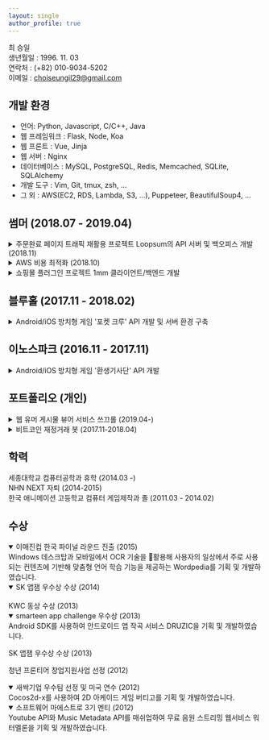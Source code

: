 ```yaml
---
layout: single
author_profile: true
---
```

최 승일  
생년월일 : 1996. 11. 03  
연락처 : (+82) 010-9034-5202  
이메일 : choiseungil29@gmail.com

## 개발 환경

* 언어: Python, Javascript, C/C++, Java
* 웹 프레임워크 : Flask, Node, Koa
* 웹 프론트 : Vue, Jinja
* 웹 서버 : Nginx
* 데이터베이스 : MySQL, PostgreSQL, Redis, Memcached, SQLite, SQLAlchemy
* 개발 도구 : Vim, Git, tmux, zsh, ...
* 그 외 : AWS(EC2, RDS, Lambda, S3, ...), Puppeteer, BeautifulSoup4, ...

## 썸머 (2018.07 - 2019.04)
<details><summary>주문완료 페이지 트래픽 재활용 프로젝트 Loopsum의 API 서버 및 백오피스 개발 (2018.11)</summary>
<div markdown="1">
> 개발 인원 : 2인  
> 클라이언트 환경 : vue  
> 백엔드 환경 : flask, postgresql  
> [관련 기사](http://blankcorp.kr/bbs/board.php?bo_table=41&wr_id=124)

 기존 쇼핑몰들의 주문 완료 페이지에는 별도의 광고를 삽입하지 않고 있었습니다. 하지만 여기에 자사제품을 다시한번 노출시켜 재구매로 이어지게 해보자는 아이디어에서 출발해 프라이빗 몰까지 제공했던 서비스입니다.  
회원사 A의 주문 완료 페이지에 loopsum 자체 몰에 대한 광고를 노출시키고, loopsum에서는 A사의 제품 + 그 외의 제품을 최저가로 판매하도록 하는 정책으로 이미 1번 구매 이력이 있는 소비자가 다시 제품에 노출되는 방식의 광고 플랫폼 + 프라이빗 몰 서비스입니다.  
 회원사 내에서 테스트했을 때 유저의 몰 진입 대비 주문 전환율이 10%정도로 나타나기도 했습니다.  
해당 서비스의 서버와 백오피스 클라이언트를 개발하였습니다. 프라이빗 몰 클라이언트는 Cafe24 서비스를 활용했습니다.  
</div>
</details>

<details><summary>AWS 비용 최적화 (2018.10)</summary>
<div markdown="1">
 사내 AWS계정의 월간 비용이 400만원을 넘는 시점이 있었습니다. EC2와 RDS이 과하게 사용되어지는 부분을 조사하여 스펙을 조정함으로써 비용을 절감했습니다. S3에서도 CloudFront를 붙여 월간 비용을 200만원가량 절감했습니다.
</div>
</details>

<details><summary>쇼핑몰 플러그인 프로젝트 1mm 클라이언트/백엔드 개발</summary>
<div markdown="1">
> 개발 인원 : 3인  
> 클라이언트 환경 : vue, nuxt  
> 백엔드 환경 : koa, mysql  

 개인 쇼핑몰 운영자들이 필요로 하는 플러그인들을 개발하고 무료로 배포하여 초기 트래픽을 확보하겠다는 목표를 가진 프로젝트입니다. 트래픽에 포커스가 맞춰져 있었고 그만큼 다양한 니즈를 맞추기 위해 작고 다양한 플러그인을 빠른 속도로 개발해야하는 프로젝트였습니다.  
 그러나 프로젝트의 구성이 플러그인 클라이언트, 플러그인 어드민 & 플러그인 렌더링 서버(nuxt client), 플러그인 api서버(koa)와 cafe24데이터를 가져오기 위해서 cafe24 api server까지 사용하며 개발해야했습니다.  
플러그인을 개발하는데 있어 스케일 대비 과한 컨텍스트에 대한 이해가 필요했기 때문에 해당 구조를 풀어내는 과정을 제안하고 진행하였습니다.
 
1. nuxt client를 vue로 대체하고, api서버만 남겨두어 nuxt서버와 api서버 사이에서 어느곳에 작성해야할지에 대한 고민비용을 줄였습니다.
2. cafe24 api만들 처리하고 돌려주는 공용 cafe24 api서버를 만들었습니다. 플러그인을 만들때마다 중복적으로 작성해야 하는 코드들을 작성할 필요가 없게 되었습니다.
</div>	
</details>

## 블루홀 (2017.11 - 2018.02)
<details><summary>Android/iOS 방치형 게임 '포켓 크루' API 개발 및 서버 환경 구축</summary>
<div markdown="1">
> 개발 인원 : 클라이언트 개발자 3명, 서버 개발자 1명  
> 클라이언트 환경 : Unity, C# Protobuf  
> 백엔드 환경 : Python, Flask, PostgreSQL, SQLAlchemy + Alembic, nginx, uwsgi, Celery, Protobuf, Jenkins, Docker, ELK, Amazon Web Service : [[EC2](https://aws.amazon.com/ec2), [ES](https://aws.amazon.com/elasticsearch-service), [ElastiCache Redis](https://aws.amazon.com/elasticache), [S3](https://aws.amazon.com/s3), [Lambda](https://aws.amazon.com/lambda), [RDS](https://aws.amazon.com/rds), [ECS](https://aws.amazon.com/ecs)]

 '환생기사단'과 같은 장르의 게임을 새롭게 개발하기 위해 꾸려진 팀입니다. 이전 팀의 문제를 반복하지 않기 위해 정책들을 몇가지 세웠습니다.
1. protobuf로 패킷 데이터를 소스코드로 모델링함으로써 기존 api docs에 대한 니즈를 자연스럽게 해결할 수 있도록 하였씁니다.

2. 기존 환생기사단 팀에서는 copy & paste로 게임을 배포하고 있었고, 기획자가 개발중인 기능을 확인하고 피드백하기 어려운 환경이었습니다. jenkins와 
codedeploy를 도입하여 자동 배포 환경을 구축하여 배포와 테스트가 용이하도록 만들었습니다.

3. 게임 내 메타데이터를 excel to csv로 변환하여 사용하던것을 excel to json으로 변환하도록 수정하여 타입 관련 에러를 조기에 발견할 수 있도록 하였습니다.

4. 클라이언트에서 재화 발생 event나 등등의 event가 발생하면 클라이언트에서는 선 반영을 하고, event list를 서버 요청마다 request header에 실어 보내는 방법을 제안하고 적용하였습니다. 이것으로 기존 방치형 게임들의 문제였던 재화 버그 & 스피드핵 해결할 수 있게 되었습니다.	
</div>
</details>
	
## 이노스파크 (2016.11 - 2017.11)
<details><summary>Android/iOS 방치형 게임 '환생기사단' API 개발</summary>
<div markdown="1">
> 개발 인원 : 클라이언트 개발자 3명, 서버 개발자 2명  
> 클라이언트 환경 : Unity, C#  
> 백엔드 환경 : Python, Flask, PostgreSQL, SQLAlchemy, nginx, uwsgi, Amazon Web Service : [[EC2](https://aws.amazon.com/ec2), [S3](https://aws.amazon.com/s3/)]

 '오늘도 환생'과 유사한 사용자 경험을 가진 방치형 RPG 게임 '환생기사단'의 서버개발자로 입사. 이미 라이브 서비스중인 게임이었습니다.  
 그렇지만 기존 서버개발자가 퇴사한 이후 오랜 기간동안 클라이언트 개발자분이 직접(copy & paste -> server restart) 서버 배포 & 기능개발을 하면서 코드 버전, 서버 환경 및 배포 환경이 관리되지 않던 문제들이 있었습니다.  

게임이 빠르게 제작되어 런칭된 이후라 버그 + 업데이트가 잦았고 따라서 배포 오버헤드가 큰 상황이었습니다.  

1. api마다 테스트하고 docstring을 남겨두었습니다. 그리고 이를 뽑아주는 코드를 작성하고 클라이언트 개발자분들과 공유하여 가벼운 api 문서 역할을 할 수 있도록 하였습니다.
2. 클라이언트 개발자마자 local server를 띄워주는 shell script를 작성하여 공유하였습니다. 기존 develop서버에 문제가 있으면 클라이언트 개발자 전원의 작업이 홀드되는 문제를 없앴습니다.	
</div>
</details>

## 포트폴리오 (개인)
<details><summary>웹 유머 게시물 뷰어 서비스 쓰끄롤 (2019.04-)</summary>
<div markdown="1">
> 개발 인원 : 1인  
> 클라이언트 환경 : vuejs  
> 백엔드 환경 : flask, postgresql, sqlalchemy + alembic, Amazon Web Service : [[EC2](https://aws.amazon.com/ec2), [S3](https://aws.amazon.com/s3), [RDS](https://aws.amazon.com/rds), [Route53](https://aws.amazon.com/route53), [CloudFront](https://aws.amazon.com/cloudfront), [CloudFlare](https://www.cloudflare.com/)]  
> 크롤러 환경 : python, bs4    
> 서비스 주소 : http://www.sscroll.net  

 기존 커뮤니티들의 유머 게시물들을 모바일에서 보기가 어렵다는점에서 아이디어가 떠올랐습니다. 기본적인 데이터는 웹 게시물들을 크롤링해서 DB에 쌓아두고, 이미지들은 S3에 저장하여 클라이언트에서 참조하는 방식으로 개발하였습니다.
</div>
</details>

<details><summary>비트코인 재정거래 봇 (2017.11-2018.04)</summary>
<div markdown="1">
> 개발 인원 : 1인  
> 개발 환경 : python  

 KRW시장과 BTC시장의 가격차이를 이용한 거래 로직을 적용하여 수익을 발생시키는 트레이딩 봇을 만들었습니다.  
 이때 당시 거래소들이 API를 별도로 지원하지 않았기 때문에 직접 API들을 따고, 문서화하여 기능을 구현하였습니다.
</div>
</details>

## 학력
세종대학교 컴퓨터공학과 휴학 (2014.03 -)  
NHN NEXT 자퇴 (2014-2015)  
한국 애니메이션 고등학교 컴퓨터 게임제작과 졸 (2011.03 - 2014.02)  

## 수상
<details open><summary>이매진컵 한국 파이널 라운드 진출 (2015)</summary>
<div markdown="1">
Windows 데스크탑과 모바일에서 OCR 기술을 활용해 사용자의 일상에서 주로 사용되는 컨텐츠에 기반해 맞춤형 언어 학습 기능을 제공하는 Wordpedia를 기획 및 개발하였습니다.  
</div>
</details>
<details open><summary>SK 앱잼 우수상 수상 (2014)</summary>
</details>
<br/>
<span>KWC 동상 수상 (2013)</span>
<details open><summary>smarteen app challenge 우수상 (2013)</summary>
<div markdown="1">
Android SDK를 사용하여 안드로이드 앱 작곡 서비스 DRUZIC을 기획 및 개발하였습니다.  
</div>
</details>
<p>SK 앱잼 우수상 수상 (2013)</p>
<p>청년 프론티어 창업지원사업 선정 (2012)</p>
<details open><summary>새싹기업 우수팀 선정 및 미국 연수 (2012)</summary>
<div markdown="1">
Cocos2d-x를 사용하여 2D 아케이드 게임 버티고를 기획 및 개발하였습니다.  
</div>
</details>
<details open><summary>소프트웨어 마에스트로 3기 멘티 (2012)</summary>
<div markdown="1">
Youtube API와 Music Metadata API를 매쉬업하여 무료 음원 스트리밍 웹서비스 워터멜론을 기획 및 개발하였습니다.  
</div>
</details>
